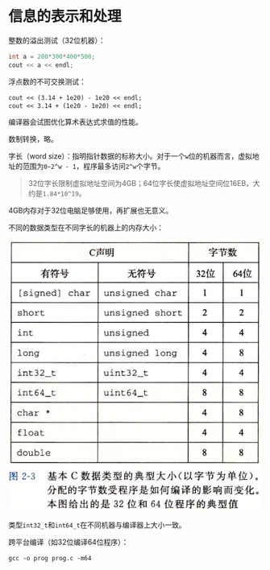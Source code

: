 # 信息的表示和处理

整数的溢出测试（32位机器）：

```cpp
int a = 200*300*400*500;
cout << a << endl;
```

浮点数的不可交换测试：

```
cout << (3.14 + 1e20) - 1e20 << endl;
cout << 3.14 + (1e20 - 1e20) << endl;
```

编译器会试图优化算术表达式求值的性能。

数制转换，略。

字长（word size）：指明指针数据的标称大小。对于一个`w`位的机器而言，虚拟地址的范围为`0~2^w - 1`，程序最多访问`2^w`个字节。

> 32位字长限制虚拟地址空间为4GB；64位字长使虚拟地址空间位16EB，大约是`1.84*10^19`。

4GB内存对于32位电脑足够使用，再扩展也无意义。

不同的数据类型在不同字长的机器上的内存大小：

![常见类型在32/64位机器上内存大小](CSAPP_note2/C_type_32_64.jpg)

类型`int32_t`和`int64_t`在不同机器与编译器上大小一致。

跨平台编译（如32位编译64位程序）：

```
gcc -o prog prog.c -m64
```



